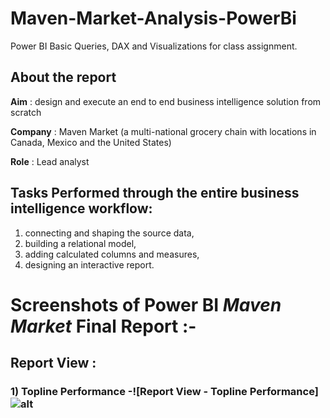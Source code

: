 # Maven-Market-Analysis-PowerBi

Power BI Basic Queries, DAX and Visualizations for class assignment.

## About the report

**Aim** : design and execute an end to end business intelligence solution from scratch

**Company** : Maven Market (a multi-national grocery chain with locations in Canada, Mexico and the United States)

**Role** : Lead analyst

## Tasks Performed through the entire business intelligence workflow: 

1) connecting and shaping the source data, 
2) building a relational model, 
3) adding calculated columns and measures, 
4) designing an interactive report.


# Screenshots of Power BI *Maven Market* Final Report :-

## Report View : 
### 1) Topline Performance -![Report View - Topline Performance] ![alt](https://github.com/MinhTin29/Maven-Market-Analysis-PowerBi/assets/104016398/c9f005a8-0236-4e26-8130-3d3ca713141c)
